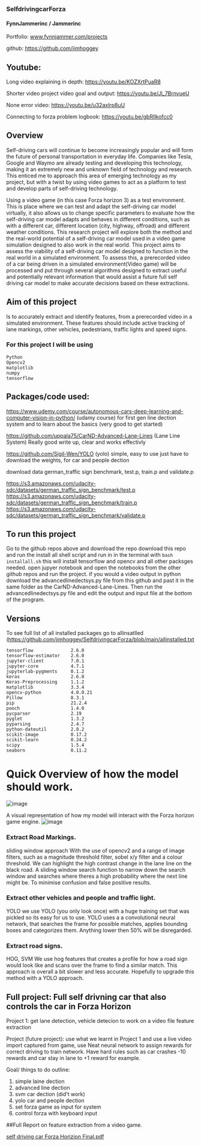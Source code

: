 ### SelfdrivingcarForza

<h4>FynnJammerinc / Jammerinc</h4>

Portfolio: www.fynnjammer.com/projects

github: https://github.com/jimhoggey

## Youtube:
Long video explaining in depth: https://youtu.be/KOZXrtPuaR8

Shorter video project video goal and output: https://youtu.be/Jl_7BrnvueU

None error video: https://youtu.be/u32axlrp8uU

Connecting to forza problem logbook: https://youtu.be/gbRIlkofcc0
  

## Overview

Self-driving cars will continue to become increasingly popular and will form the future of personal transportation in everyday life. Companies like Tesla, Google and Waymo are already testing and developing this technology, making it an extremely new and unknown field of technology and research. This enticed me to approach this area of emerging technology as my project, but with a twist by using video games to act as a platform to test and develop parts of self-driving technology. 

Using a video game (in this case Forza horizon 3) as a test environment. This is place where we can test and adapt the self-driving car model virtually, it also allows us to change specific parameters to evaluate how the self-driving car model adapts and behaves in different conditions, such as with a different car, different location (city, highway, offroad) and different weather conditions.
This research project will explore both the method and the real-world potential of a self-driving car model used in a video game simulation designed to also work in the real world. This project aims to assess the viability of a self-driving car model designed to function in the real world in a simulated environment. To assess this, a prerecorded video of a car being driven in a simulated environment(Video game) will be processed and put through several algorithms designed to extract useful and potentially relevant information that would assist a future full self driving car model to make accurate decisions based on these extractions.

## Aim of this project
Is to accurately extract and identify features, from a prerecorded video in a simulated environment. These features should include active tracking of lane markings, other vehicles, pedestrians, traffic lights and speed signs. 

### For this project I will be using
```
Python
Opencv2
matplotlib
numpy
tensorflow
```
## Packages/code used:

https://www.udemy.com/course/autonomous-cars-deep-learning-and-computer-vision-in-python/ (udamy course) 
for first gen line dection system and to learn about the basics (very good to get started)

https://github.com/uppala75/CarND-Advanced-Lane-Lines (Lane Line System)
Really good write up, clear and works effectivly 

https://github.com/Sigil-Wen/YOLO (yolo)
simple, easy to use just have to download the weights, for car and people dection

download data german_traffic sign benchmark, test.p, train.p and validate.p

https://s3.amazonaws.com/udacity-sdc/datasets/german_traffic_sign_benchmark/test.p
https://s3.amazonaws.com/udacity-sdc/datasets/german_traffic_sign_benchmark/train.p
https://s3.amazonaws.com/udacity-sdc/datasets/german_traffic_sign_benchmark/validate.p

## To run this project
Go to the github repos above and download the repo download this repo and run the install all shell script and run in in the terminal with 
``` bash installall.sh ```
this will install tensorflow and opencv and all other packsges needed. 
open jupyer notebook and open the notebooks from the other github repos and run the project. if you would a video output in python download the advancedlinedectsys.py file from this github and past it in the same folder as the CarND-Advanced-Lane-Lines. Then run the advancedlinedectsys.py file and edit the output and input file at the bottom of the program.  


## Versions
To see full list of all installed packages go to allinsatlled (https://github.com/jimhoggey/SelfdrivingcarForza/blob/main/allinstalled.txt
```
tensorflow              2.6.0
tensorflow-estimator    2.6.0
jupyter-client          7.0.1
jupyter-core            4.7.1
jupyterlab-pygments     0.1.2
keras                   2.6.0
Keras-Preprocessing     1.1.2
matplotlib              3.3.4
opencv-python           4.0.0.21
Pillow                  8.3.1
pip                     21.2.4
pooch                   1.4.0
pycparser               2.19
pyglet                  1.3.2
pyparsing               2.4.7
python-dateutil         2.8.2
scikit-image            0.17.2
scikit-learn            0.24.2
scipy                   1.5.4
seaborn                 0.11.2

```


# Quick Overview of how the model should work.
![image](https://user-images.githubusercontent.com/31178932/132157438-25501fe5-f405-4192-a834-ca0222e015a3.png)

A visual representation of how my model will interact with the Forza horizon game engine.
![image](https://user-images.githubusercontent.com/31178932/132157516-dd2e1aa5-8c7d-47cb-b9ef-1a010e3af4e2.png)

### Extract Road Markings.
sliding window approach
With the use of opencv2 and a range of image filters, such as a magnitude threshold filter, sobel x/y filter and a colour threshold. We can highlight the high contrast change in the lane line on the black road. A sliding window search function to narrow down the search window and searches where theres a high probability where the next line might be. To minimise confusion and false positive results.

### Extract other vehicles and people and traffic light.
YOLO
we use YOLO (you only look once) with a huge training set that was pickled so its easy for us to use. YOLO uses a a convolutional neural network, that searches the frame for possible matches, applies bounding boxes and categorizes them. Anything lower then 50% will be disregarded.

### Extract road signs.
HOG, SVM
We use hog features that creates a profile for how a road sign would look like and scans over the frame to find a similar match. This approach is overall a bit slower and less accurate. Hopefully to upgrade this method with a YOLO approach.

## Full project: Full self drivning car that also controls the car in Forza Horizon 
Project 1: get lane detection, vehicle detecion to work on a video file feature extraction

Project (future project): use what we learnt in Project 1 and use a live video import captured from game, use Neat neural network to assign rewards for correct driving to train network. Have hard rules such as car crashes -10 rewards and car stay in lane to +1 reward for example.

Goal/ things to do outline:

1. simple laine dection 
2. advanced line dection
3. svm car dection (did't work)
4. yolo car and people dection 
5. set forza game as input for system 
6. control forza with keyboard input

##Full Report on feature extraction from a video game.

[self driving car Forza Horizion Final.pdf](https://github.com/jimhoggey/SelfdrivingcarForza/files/8075330/self.driving.car.Forza.Horizion.Final.pdf)
